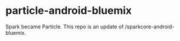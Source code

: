 # particle-android-bluemix
Spark became Particle. This repo is an update of /sparkcore-android-bluemix.
